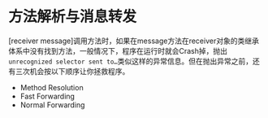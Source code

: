 # 方法解析与消息转发

[receiver message]调用方法时，如果在message方法在receiver对象的类继承体系中没有找到方法，一般情况下，程序在运行时就会Crash掉，抛出`unrecognized selector sent to…`类似这样的异常信息。但在抛出异常之前，还有三次机会按以下顺序让你拯救程序。

- Method Resolution
- Fast Forwarding
- Normal Forwarding